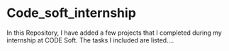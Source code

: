 # Code_soft_internship
In this Repository, I have added a few projects that I completed during my internship at CODE Soft. The tasks I included are listed....
